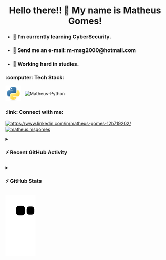 <div  align="center">
 <h1>Hello there!! 👋 My name is Matheus Gomes!</h1>
 </div>


- <h3> 🌱 I’m currently learning CyberSecurity. </h3>
- <h3> 📧 Send me an e-mail: m-msg2000@hotmail.com </h3>
- <h3> 💪 Working hard in studies. </h3>

<h3> :computer: Tech Stack: </h3>

<div> <img align="center" alt="Matheus-Python" height="50" width="50" src="https://raw.githubusercontent.com/devicons/devicon/master/icons/python/python-original.svg"> &nbsp;
<img align="center" alt="Matheus-Python" height="60" width="60" src="https://cdn.jsdelivr.net/gh/devicons/devicon/icons/mysql/mysql-original-wordmark.svg" /> </div>

          
          
 
<h3> :link: Connect with me: </h3>  
<p align="left">
<a href="https://www.linkedin.com/in/matheus-gomes-12b719202/" target="blank"><img align="center" src="https://raw.githubusercontent.com/rahuldkjain/github-profile-readme-generator/master/src/images/icons/Social/linked-in-alt.svg" alt="https://www.linkedin.com/in/matheus-gomes-12b719202/" height="30" width="40" /></a>
<a href="https://www.instagram.com/matheus.msgomes/" target="blank"><img align="center" src="https://raw.githubusercontent.com/rahuldkjain/github-profile-readme-generator/master/src/images/icons/Social/instagram.svg" alt="matheus.msgomes" height="30" width="40" /></a>
</p>

 
<details>
  <summary><h3>⚡ Recent GitHub Activity<h3></summary>
  
<!--START_SECTION:activity-->
  <br />
<img height="180em" src="https://github-readme-stats.vercel.app/api?username=matheus-msgomes&show_icons=true&theme=tokyonight&include_all_commits=true&count_private=true"/>
<!--END_SECTION:activity-->

</details>
<details>
 <summary><h3>⚡ GitHub Stats</h3></summary>
<br />
 <img height="180em" src="https://github-readme-stats.vercel.app/api/top-langs/?username=matheus-msgomes&layout=compact&langs_count=7&theme=tokyonight"/>


</details>

![snake gif](https://github.com/matheus-msgomes/matheus-msgomes/blob/output/github-contribution-grid-snake.svg)
